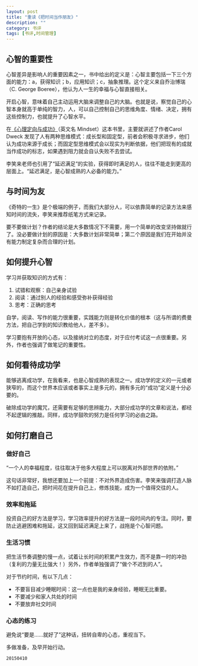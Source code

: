 ```yaml
---
layout: post
title: "重读《把时间当作朋友》"
description: ""
category: 书评
tags: [书评,时间管理]
---
```


## 心智的重要性

心智差异是影响人的重要因素之一，书中给出的定义是：心智主要包括一下三个方面的能力：a，获得知识；b，应用知识；c，抽象推理。这个定义来自乔治博瑞（C. George Boeree），他认为人一生的幸福与心智直接相关。

开启心智，意味着自己主动运用大脑来调整自己的大脑。也就是说，察觉自己的心智本身就高于单纯的智力，人，可以自己控制自己的思维角度、情绪、决定，拥有这些控制力，也就提升了心智水平。

在[《心理定向与成功》](http://book.douban.com/subject/2309200/)（英文名 Mindset）这本书里，主要就讲述了作者Carol Dweck 发现了人有两种思维模式：成长型和固定型，前者会积极寻求进步，他们认为成功来源于成长；而固定型思维模式会以现实为判断依据，他们把现有的成就当作成功的标志，如果遇到阻力就会自认失败不去尝试。

李笑来老师也引用了“延迟满足”的实验，获得即时满足的人，往往不能走到更高的层面上。“延迟满足，是心智成熟的人必备的能力。”

## 与时间为友

《奇特的一生》是个极端的例子，而我们大部分人，可以依靠简单的记录方法来感知时间的流失，李笑来推荐纸笔方式来记录。

要不要做计划？作者的结论是大多数情况下不需要，用一个简单的改变坚持做就行了。没必要做计划的原因是：大多数计划非常简单；第二个原因是我们在开始并没有能力制定复杂而合理的计划。

## 如何提升心智

学习并获取知识的方式有：

1. 试错和观察：自己亲身试验
2. 阅读：通过别人的经验和感受弥补获得经验
3. 思考：正确的思考

自学，阅读、写作的能力很重要，实践能力则是转化价值的根本（这与所谓的费曼方法，把自己学到的知识教给他人，差不多）。

学习要抱有开放的心态，以及接纳对立的态度，对于应付考试这一点很重要。另外，作者也强调了做笔记的重要性。

## 如何看待成功学

能够逃离成功学，在我看来，也是心智成熟的表现之一。成功学的定义的一元或者狭窄的，而这个世界本应该或者事实上是多元的，拥有多元的“成功”定义是十分必要的。

破除成功学的魔咒，还需要有足够的思辨能力，大部分成功学的文章和说法，都经不起逻辑的推敲。同样，成功学鼓吹的努力是任何学习的必由之路。

## 如何打磨自己

### 做好自己

“一个人的幸福程度，往往取决于他多大程度上可以脱离对外部世界的依附。”

这句话非常好，我想还要加上一个前提：不对外界造成伤害。李笑来强调打造人脉不如打造自己，把时间花在提升自己上，修炼技能，成为一个值得交往的人。

### 效率和拖延

投资自己的好方法是学习，学习效率提升的好方法是一段时间内的专注。同时，要防止逃避困难和拖延，这又回到延迟满足上来了，战拖是个心智问题。

### 生活习惯

把生活节奏调整的慢一点，试着让长时间的积累产生效力，而不是靠一时的冲劲（复利的力量无比强大！）另外，作者单独强调了“做个不迟到的人”。

对于节约时间，有以下几点：

+ 不要盲目减少睡眠时间：这一点也是我的亲身经验，睡眠无比重要。
+ 不要减少和家人共处的时间
+ 不要放弃社交时间

### 心态的练习

避免说“要是……就好了”这种话，扭转自卑的心态，重视当下。

多做准备，及早开始行动。

`20150410`
